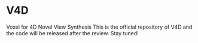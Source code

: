 # V4D
Voxel for 4D Novel View Synthesis
This is the official repository of V4D and the code will be released after the review. Stay tuned!
